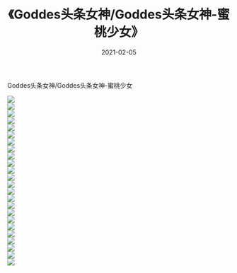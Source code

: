 ﻿---
layout: post
title:  《Goddes头条女神/Goddes头条女神-蜜桃少女》
date:   2021-02-05
img: http://pic.660000.xyz/1:/网络美图/2021/Goddes头条女神/Goddes头条女神-蜜桃少女/000.jpg
categories: [美女, 清纯, 唯美]
---

Goddes头条女神/Goddes头条女神-蜜桃少女

 ![](http://pic.660000.xyz/1:/网络美图/2021/Goddes头条女神/Goddes头条女神-蜜桃少女/001.jpg) <br>![](http://pic.660000.xyz/1:/网络美图/2021/Goddes头条女神/Goddes头条女神-蜜桃少女/002.jpg) <br>![](http://pic.660000.xyz/1:/网络美图/2021/Goddes头条女神/Goddes头条女神-蜜桃少女/003.jpg) <br>![](http://pic.660000.xyz/1:/网络美图/2021/Goddes头条女神/Goddes头条女神-蜜桃少女/004.jpg) <br>![](http://pic.660000.xyz/1:/网络美图/2021/Goddes头条女神/Goddes头条女神-蜜桃少女/005.jpg) <br>![](http://pic.660000.xyz/1:/网络美图/2021/Goddes头条女神/Goddes头条女神-蜜桃少女/006.jpg) <br>![](http://pic.660000.xyz/1:/网络美图/2021/Goddes头条女神/Goddes头条女神-蜜桃少女/007.jpg) <br>![](http://pic.660000.xyz/1:/网络美图/2021/Goddes头条女神/Goddes头条女神-蜜桃少女/008.jpg) <br>![](http://pic.660000.xyz/1:/网络美图/2021/Goddes头条女神/Goddes头条女神-蜜桃少女/009.jpg) <br>![](http://pic.660000.xyz/1:/网络美图/2021/Goddes头条女神/Goddes头条女神-蜜桃少女/010.jpg) <br>![](http://pic.660000.xyz/1:/网络美图/2021/Goddes头条女神/Goddes头条女神-蜜桃少女/011.jpg) <br>![](http://pic.660000.xyz/1:/网络美图/2021/Goddes头条女神/Goddes头条女神-蜜桃少女/012.jpg) <br>![](http://pic.660000.xyz/1:/网络美图/2021/Goddes头条女神/Goddes头条女神-蜜桃少女/013.jpg) <br>![](http://pic.660000.xyz/1:/网络美图/2021/Goddes头条女神/Goddes头条女神-蜜桃少女/014.jpg) <br>![](http://pic.660000.xyz/1:/网络美图/2021/Goddes头条女神/Goddes头条女神-蜜桃少女/015.jpg) <br>![](http://pic.660000.xyz/1:/网络美图/2021/Goddes头条女神/Goddes头条女神-蜜桃少女/016.jpg) <br>![](http://pic.660000.xyz/1:/网络美图/2021/Goddes头条女神/Goddes头条女神-蜜桃少女/017.jpg) <br>![](http://pic.660000.xyz/1:/网络美图/2021/Goddes头条女神/Goddes头条女神-蜜桃少女/018.jpg) <br>![](http://pic.660000.xyz/1:/网络美图/2021/Goddes头条女神/Goddes头条女神-蜜桃少女/019.jpg) <br>![](http://pic.660000.xyz/1:/网络美图/2021/Goddes头条女神/Goddes头条女神-蜜桃少女/020.jpg) <br>![](http://pic.660000.xyz/1:/网络美图/2021/Goddes头条女神/Goddes头条女神-蜜桃少女/021.jpg) <br>![](http://pic.660000.xyz/1:/网络美图/2021/Goddes头条女神/Goddes头条女神-蜜桃少女/022.jpg) <br>![](http://pic.660000.xyz/1:/网络美图/2021/Goddes头条女神/Goddes头条女神-蜜桃少女/023.jpg) <br>![](http://pic.660000.xyz/1:/网络美图/2021/Goddes头条女神/Goddes头条女神-蜜桃少女/024.jpg) <br>